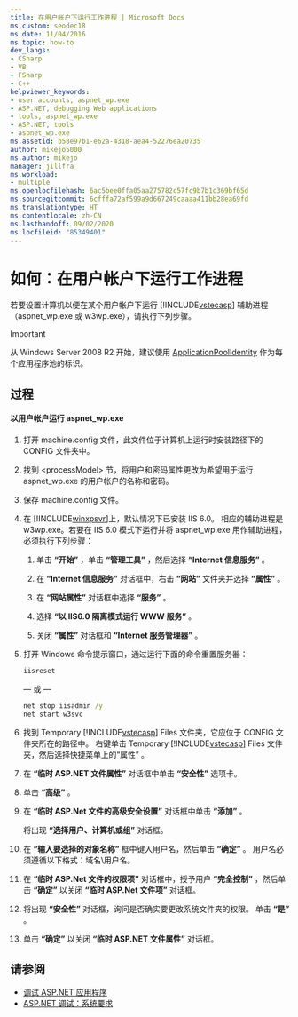 ```yaml
---
title: 在用户帐户下运行工作进程 | Microsoft Docs
ms.custom: seodec18
ms.date: 11/04/2016
ms.topic: how-to
dev_langs:
- CSharp
- VB
- FSharp
- C++
helpviewer_keywords:
- user accounts, aspnet_wp.exe
- ASP.NET, debugging Web applications
- tools, aspnet_wp.exe
- ASP.NET, tools
- aspnet_wp.exe
ms.assetid: b58e97b1-e62a-4318-aea4-52276ea20735
author: mikejo5000
ms.author: mikejo
manager: jillfra
ms.workload:
- multiple
ms.openlocfilehash: 6ac5bee0ffa05aa275782c57fc9b7b1c369bf65d
ms.sourcegitcommit: 6cfffa72af599a9d667249caaaa411bb28ea69fd
ms.translationtype: HT
ms.contentlocale: zh-CN
ms.lasthandoff: 09/02/2020
ms.locfileid: "85349401"
---
```

# <a name="how-to-run-the-worker-process-under-a-user-account"></a>如何：在用户帐户下运行工作进程
若要设置计算机以便在某个用户帐户下运行 [!INCLUDE[vstecasp](../code-quality/includes/vstecasp_md.md)] 辅助进程（aspnet_wp.exe 或 w3wp.exe），请执行下列步骤。

 > [!IMPORTANT]
 > 从 Windows Server 2008 R2 开始，建议使用 [ApplicationPoolIdentity](/iis/manage/configuring-security/application-pool-identities) 作为每个应用程序池的标识。

## <a name="procedure"></a>过程

#### <a name="to-run-aspnet_wpexe-under-a-user-account"></a>以用户帐户运行 aspnet_wp.exe

1. 打开 machine.config 文件，此文件位于计算机上运行时安装路径下的 CONFIG 文件夹中。

2. 找到 &lt;processModel&gt; 节，将用户和密码属性更改为希望用于运行 aspnet_wp.exe 的用户帐户的名称和密码。

3. 保存 machine.config 文件。

4. 在 [!INCLUDE[winxpsvr](../debugger/includes/winxpsvr_md.md)]上，默认情况下已安装 IIS 6.0。 相应的辅助进程是 w3wp.exe。若要在 IIS 6.0 模式下运行并将 aspnet_wp.exe 用作辅助进程，必须执行下列步骤：

   1. 单击 **“开始”** ，单击 **“管理工具”** ，然后选择 **“Internet 信息服务”** 。

   2. 在 **“Internet 信息服务”** 对话框中，右击 **“网站”** 文件夹并选择 **“属性”** 。

   3. 在 **“网站属性”** 对话框中选择 **“服务”** 。

   4. 选择 **“以 IIS6.0 隔离模式运行 WWW 服务”** 。

   5. 关闭 **“属性”** 对话框和 **“Internet 服务管理器”** 。

5. 打开 Windows 命令提示窗口，通过运行下面的命令重置服务器：

   ```cmd
   iisreset
   ```

   — 或 —

   ```cmd
   net stop iisadmin /y
   net start w3svc
   ```

6. 找到 Temporary [!INCLUDE[vstecasp](../code-quality/includes/vstecasp_md.md)] Files 文件夹，它应位于 CONFIG 文件夹所在的路径中。 右键单击 Temporary [!INCLUDE[vstecasp](../code-quality/includes/vstecasp_md.md)] Files 文件夹，然后选择快捷菜单上的“属性”  。

7. 在 **“临时 ASP.NET 文件属性”** 对话框中单击 **“安全性”** 选项卡。

8. 单击 **“高级”** 。

9. 在 **“临时 ASP.Net 文件的高级安全设置”** 对话框中单击 **“添加”** 。

    将出现 **“选择用户、计算机或组”** 对话框。

10. 在 **“输入要选择的对象名称”** 框中键入用户名，然后单击 **“确定”** 。 用户名必须遵循以下格式：域名\用户名。

11. 在 **“临时 ASP.Net 文件的权限项”** 对话框中，授予用户 **“完全控制”** ，然后单击 **“确定”** 以关闭 **“临时 ASP.Net 文件项”** 对话框。

12. 将出现 **“安全性”** 对话框，询问是否确实要更改系统文件夹的权限。 单击 **“是”** 。

13. 单击 **“确定”** 以关闭 **“临时 ASP.NET 文件属性”** 对话框。

## <a name="see-also"></a>请参阅
- [调试 ASP.NET 应用程序](../debugger/how-to-enable-debugging-for-aspnet-applications.md)
- [ASP.NET 调试：系统要求](../debugger/aspnet-debugging-system-requirements.md)
